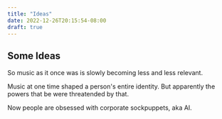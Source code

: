 ```yaml
---
title: "Ideas"
date: 2022-12-26T20:15:54-08:00
draft: true
---
```


## Some Ideas

So music as it once was is slowly becoming less and less relevant.

Music at one time shaped a person's entire identity. But apparently the powers that be were threatended by that.

Now people are obsessed with corporate sockpuppets, aka AI.
